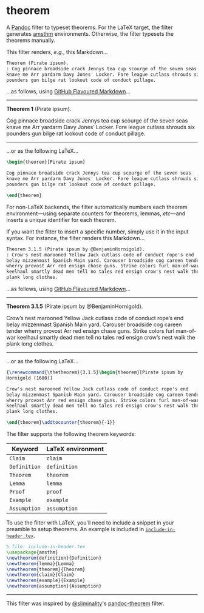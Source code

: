 # theorem

A [Pandoc] filter to typeset theorems. For the LaTeX target, the filter generates [amsthm] environments. Otherwise, the filter typesets the theorems manually.

This filter renders, _e.g._, this Markdown...

```markdown
Theorem (Pirate ipsum).
: Cog pinnace broadside crack Jennys tea cup scourge of the seven seas
knave me Arr yardarm Davy Jones' Locker. Fore league cutlass shrouds six
pounders gun bilge rat lookout code of conduct pillage.
```

...as follows, using [GitHub Flavoured Markdown]...

---

<div id="theorem-pirate-ipsum" class="theorem">

**Theorem 1** (Pirate ipsum).

Cog pinnace broadside crack Jennys tea cup scourge of the seven seas
knave me Arr yardarm Davy Jones’ Locker. Fore league cutlass shrouds six
pounders gun bilge rat lookout code of conduct pillage.

</div>

---

...or as the following LaTeX...

```latex
\begin{theorem}[Pirate ipsum]

Cog pinnace broadside crack Jennys tea cup scourge of the seven seas
knave me Arr yardarm Davy Jones' Locker. Fore league cutlass shrouds six
pounders gun bilge rat lookout code of conduct pillage.

\end{theorem}
```

For non-LaTeX backends, the filter automatically numbers each theorem environment—using separate counters for theorems, lemmas, _etc_—and inserts a unique identifier for each theorem.

If you want the filter to insert a specific number, simply use it in the input syntax. For instance, the filter renders this Markdown...

```markdown
Theorem 3.1.5 (Pirate ipsum by @BenjaminHornigold).
: Crow's nest marooned Yellow Jack cutlass code of conduct rope's end
belay mizzenmast Spanish Main yard. Carouser broadside cog careen tender
wherry provost Arr red ensign chase guns. Strike colors furl man-of-war
keelhaul smartly dead men tell no tales red ensign crow's nest walk the
plank long clothes.
```

...as follows, using [GitHub Flavoured Markdown]...

---

<div id="theorem-pirate-ipsum-by--benjaminhornigold" class="theorem">

**Theorem 3.1.5** (Pirate ipsum by @BenjaminHornigold).

Crow’s nest marooned Yellow Jack cutlass code of conduct rope’s end
belay mizzenmast Spanish Main yard. Carouser broadside cog careen tender
wherry provost Arr red ensign chase guns. Strike colors furl man-of-war
keelhaul smartly dead men tell no tales red ensign crow’s nest walk the
plank long clothes.

</div>

---

...or as the following LaTeX...

```latex
{\renewcommand{\thetheorem}{3.1.5}\begin{theorem}[Pirate ipsum by
Hornigold (1680)]

Crow's nest marooned Yellow Jack cutlass code of conduct rope's end
belay mizzenmast Spanish Main yard. Carouser broadside cog careen tender
wherry provost Arr red ensign chase guns. Strike colors furl man-of-war
keelhaul smartly dead men tell no tales red ensign crow's nest walk the
plank long clothes.

\end{theorem}\addtocounter{theorem}{-1}}
```

The filter supports the following theorem keywords:

| Keyword      | LaTeX environment |
| ------------ | ----------------- |
| `Claim`      | `claim`           |
| `Definition` | `definition`      |
| `Theorem`    | `theorem`         |
| `Lemma`      | `lemma`           |
| `Proof`      | `proof`           |
| `Example`    | `example`         |
| `Assumption` | `assumption`      |

To use the filter with LaTeX, you'll need to include a snippet in your preamble to setup theorems. An example is included in [`include-in-header.tex`](include-in-header.tex).

```latex
% file: include-in-header.tex
\usepackage{amsthm}
\newtheorem{definition}{Definition}
\newtheorem{lemma}{Lemma}
\newtheorem{theorem}{Theorem}
\newtheorem{claim}{Claim}
\newtheorem{example}{Example}
\newtheorem{assumption}{Assumption}
```

---

This filter was inspired by [@sliminality]'s [pandoc-theorem] filter.

[pandoc]: https://pandoc.org/
[definition lists]: https://pandoc.org/MANUAL.html#definition-lists
[amsthm]: https://www.ctan.org/pkg/amsthm
[@sliminality]: https://github.com/sliminality
[pandoc-theorem]: https://github.com/sliminality/pandoc-theorem
[github flavoured markdown]: https://github.github.com/gfm/
